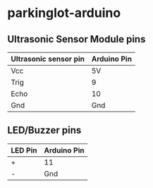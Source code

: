 # parkinglot-arduino

## Ultrasonic Sensor Module pins
Ultrasonic sensor pin | Arduino Pin |
--- | --- |
Vcc | 5V |
Trig | 9 |
Echo | 10 |
Gnd | Gnd |

## LED/Buzzer pins
LED Pin | Arduino Pin |
--- | --- |
| + | 11 |
| - | Gnd |

